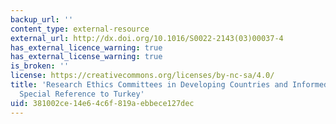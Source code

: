 ```yaml
---
backup_url: ''
content_type: external-resource
external_url: http://dx.doi.org/10.1016/S0022-2143(03)00037-4
has_external_licence_warning: true
has_external_license_warning: true
is_broken: ''
license: https://creativecommons.org/licenses/by-nc-sa/4.0/
title: 'Research Ethics Committees in Developing Countries and Informed Consent: With
  Special Reference to Turkey'
uid: 381002ce-14e6-4c6f-819a-ebbece127dec
---
```

